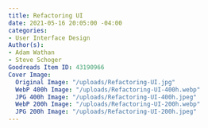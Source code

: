 ```yaml
---
title: Refactoring UI
date: 2021-05-16 20:05:00 -04:00
categories:
- User Interface Design
Author(s):
- Adam Wathan
- Steve Schoger
Goodreads Item ID: 43190966
Cover Image:
  Original Image: "/uploads/Refactoring-UI.jpg"
  WebP 400h Image: "/uploads/Refactoring-UI-400h.webp"
  JPG 400h Image: "/uploads/Refactoring-UI-400h.jpeg"
  WebP 200h Image: "/uploads/Refactoring-UI-200h.webp"
  JPG 200h Image: "/uploads/Refactoring-UI-200h.jpeg"
---
```


